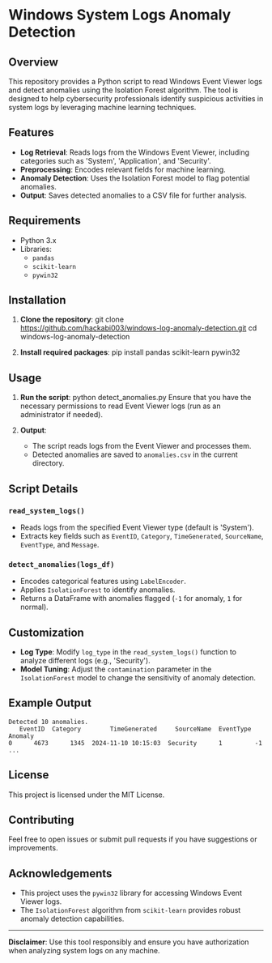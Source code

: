# Windows System Logs Anomaly Detection

## Overview
This repository provides a Python script to read Windows Event Viewer logs and detect anomalies using the Isolation Forest algorithm. The tool is designed to help cybersecurity professionals identify suspicious activities in system logs by leveraging machine learning techniques.

## Features
- **Log Retrieval**: Reads logs from the Windows Event Viewer, including categories such as 'System', 'Application', and 'Security'.
- **Preprocessing**: Encodes relevant fields for machine learning.
- **Anomaly Detection**: Uses the Isolation Forest model to flag potential anomalies.
- **Output**: Saves detected anomalies to a CSV file for further analysis.

## Requirements
- Python 3.x
- Libraries: 
  - `pandas`
  - `scikit-learn`
  - `pywin32`

## Installation
1. **Clone the repository**:
   git clone https://github.com/hackabi003/windows-log-anomaly-detection.git
   cd windows-log-anomaly-detection

2. **Install required packages**:
   pip install pandas scikit-learn pywin32

## Usage
1. **Run the script**:
   python detect_anomalies.py
   Ensure that you have the necessary permissions to read Event Viewer logs (run as an administrator if needed).

2. **Output**:
   - The script reads logs from the Event Viewer and processes them.
   - Detected anomalies are saved to `anomalies.csv` in the current directory.

## Script Details
### `read_system_logs()`
- Reads logs from the specified Event Viewer type (default is 'System').
- Extracts key fields such as `EventID`, `Category`, `TimeGenerated`, `SourceName`, `EventType`, and `Message`.

### `detect_anomalies(logs_df)`
- Encodes categorical features using `LabelEncoder`.
- Applies `IsolationForest` to identify anomalies.
- Returns a DataFrame with anomalies flagged (`-1` for anomaly, `1` for normal).

## Customization
- **Log Type**: Modify `log_type` in the `read_system_logs()` function to analyze different logs (e.g., 'Security').
- **Model Tuning**: Adjust the `contamination` parameter in the `IsolationForest` model to change the sensitivity of anomaly detection.

## Example Output
```
Detected 10 anomalies.
   EventID  Category        TimeGenerated     SourceName  EventType  Anomaly
0      4673      1345  2024-11-10 10:15:03  Security      1         -1
...
```

## License
This project is licensed under the MIT License.

## Contributing
Feel free to open issues or submit pull requests if you have suggestions or improvements.

## Acknowledgements
- This project uses the `pywin32` library for accessing Windows Event Viewer logs.
- The `IsolationForest` algorithm from `scikit-learn` provides robust anomaly detection capabilities.

---

**Disclaimer**: Use this tool responsibly and ensure you have authorization when analyzing system logs on any machine.

